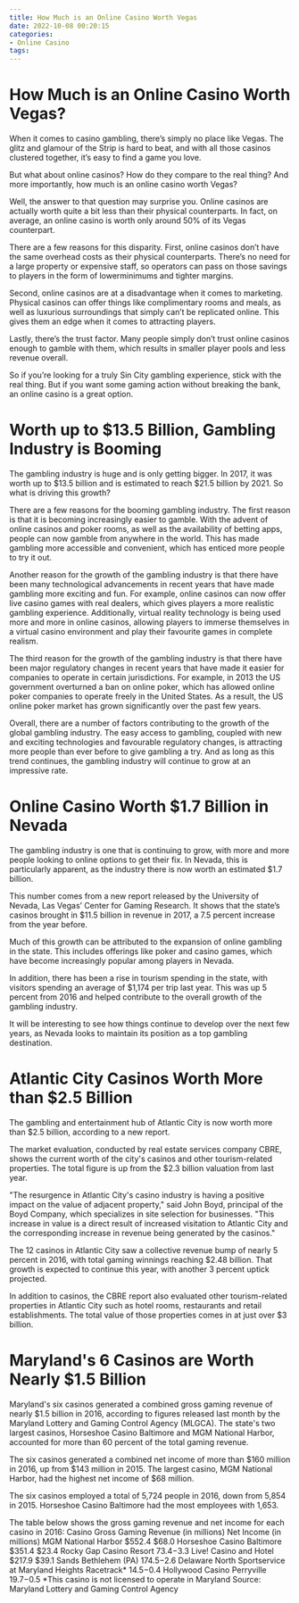 ```yaml
---
title: How Much is an Online Casino Worth Vegas
date: 2022-10-08 00:20:15
categories:
- Online Casino
tags:
---
```



#  How Much is an Online Casino Worth Vegas?

When it comes to casino gambling, there’s simply no place like Vegas. The glitz and glamour of the Strip is hard to beat, and with all those casinos clustered together, it’s easy to find a game you love.

But what about online casinos? How do they compare to the real thing? And more importantly, how much is an online casino worth Vegas?

Well, the answer to that question may surprise you. Online casinos are actually worth quite a bit less than their physical counterparts. In fact, on average, an online casino is worth only around 50% of its Vegas counterpart.

There are a few reasons for this disparity. First, online casinos don’t have the same overhead costs as their physical counterparts. There’s no need for a large property or expensive staff, so operators can pass on those savings to players in the form of lowerminimums and tighter margins.

Second, online casinos are at a disadvantage when it comes to marketing. Physical casinos can offer things like complimentary rooms and meals, as well as luxurious surroundings that simply can’t be replicated online. This gives them an edge when it comes to attracting players.

Lastly, there’s the trust factor. Many people simply don’t trust online casinos enough to gamble with them, which results in smaller player pools and less revenue overall.

So if you’re looking for a truly Sin City gambling experience, stick with the real thing. But if you want some gaming action without breaking the bank, an online casino is a great option.

#  Worth up to $13.5 Billion, Gambling Industry is Booming

The gambling industry is huge and is only getting bigger. In 2017, it was worth up to $13.5 billion and is estimated to reach $21.5 billion by 2021. So what is driving this growth?

There are a few reasons for the booming gambling industry. The first reason is that it is becoming increasingly easier to gamble. With the advent of online casinos and poker rooms, as well as the availability of betting apps, people can now gamble from anywhere in the world. This has made gambling more accessible and convenient, which has enticed more people to try it out.

Another reason for the growth of the gambling industry is that there have been many technological advancements in recent years that have made gambling more exciting and fun. For example, online casinos can now offer live casino games with real dealers, which gives players a more realistic gambling experience. Additionally, virtual reality technology is being used more and more in online casinos, allowing players to immerse themselves in a virtual casino environment and play their favourite games in complete realism.

The third reason for the growth of the gambling industry is that there have been major regulatory changes in recent years that have made it easier for companies to operate in certain jurisdictions. For example, in 2013 the US government overturned a ban on online poker, which has allowed online poker companies to operate freely in the United States. As a result, the US online poker market has grown significantly over the past few years.

Overall, there are a number of factors contributing to the growth of the global gambling industry. The easy access to gambling, coupled with new and exciting technologies and favourable regulatory changes, is attracting more people than ever before to give gambling a try. And as long as this trend continues, the gambling industry will continue to grow at an impressive rate.

#  Online Casino Worth $1.7 Billion in Nevada

The gambling industry is one that is continuing to grow, with more and more people looking to online options to get their fix. In Nevada, this is particularly apparent, as the industry there is now worth an estimated $1.7 billion.

This number comes from a new report released by the University of Nevada, Las Vegas’ Center for Gaming Research. It shows that the state’s casinos brought in $11.5 billion in revenue in 2017, a 7.5 percent increase from the year before.

Much of this growth can be attributed to the expansion of online gambling in the state. This includes offerings like poker and casino games, which have become increasingly popular among players in Nevada.

In addition, there has been a rise in tourism spending in the state, with visitors spending an average of $1,174 per trip last year. This was up 5 percent from 2016 and helped contribute to the overall growth of the gambling industry.

It will be interesting to see how things continue to develop over the next few years, as Nevada looks to maintain its position as a top gambling destination.

#  Atlantic City Casinos Worth More than $2.5 Billion

The gambling and entertainment hub of Atlantic City is now worth more than $2.5 billion, according to a new report.

The market evaluation, conducted by real estate services company CBRE, shows the current worth of the city's casinos and other tourism-related properties. The total figure is up from the $2.3 billion valuation from last year.

"The resurgence in Atlantic City's casino industry is having a positive impact on the value of adjacent property," said John Boyd, principal of the Boyd Company, which specializes in site selection for businesses. "This increase in value is a direct result of increased visitation to Atlantic City and the corresponding increase in revenue being generated by the casinos."

The 12 casinos in Atlantic City saw a collective revenue bump of nearly 5 percent in 2016, with total gaming winnings reaching $2.48 billion. That growth is expected to continue this year, with another 3 percent uptick projected.

In addition to casinos, the CBRE report also evaluated other tourism-related properties in Atlantic City such as hotel rooms, restaurants and retail establishments. The total value of those properties comes in at just over $3 billion.

#  Maryland's 6 Casinos are Worth Nearly $1.5 Billion

Maryland's six casinos generated a combined gross gaming revenue of nearly $1.5 billion in 2016, according to figures released last month by the Maryland Lottery and Gaming Control Agency (MLGCA). The state's two largest casinos, Horseshoe Casino Baltimore and MGM National Harbor, accounted for more than 60 percent of the total gaming revenue.

The six casinos generated a combined net income of more than $160 million in 2016, up from $143 million in 2015. The largest casino, MGM National Harbor, had the highest net income of $68 million.

The six casinos employed a total of 5,724 people in 2016, down from 5,854 in 2015. Horseshoe Casino Baltimore had the most employees with 1,653.

The table below shows the gross gaming revenue and net income for each casino in 2016:
Casino Gross Gaming Revenue (in millions) Net Income (in millions) MGM National Harbor $552.4 $68.0 Horseshoe Casino Baltimore $351.4 $23.4 Rocky Gap Casino Resort $73.4 -$3.3 Live! Casino and Hotel $217.9 $39.1 Sands Bethlehem (PA) $174.5 -$2.6 Delaware North Sportservice at Maryland Heights Racetrack* $14.5 -$0.4 Hollywood Casino Perryville $19.7 -$0.5 *This casino is not licensed to operate in Maryland Source: Maryland Lottery and Gaming Control Agency